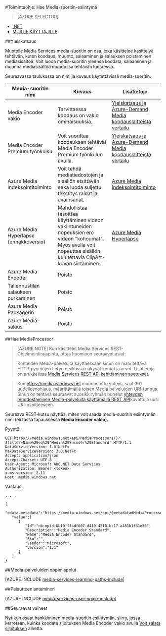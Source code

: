 <properties 
    pageTitle="Media-suoritin luominen | Microsoft Azure" 
    description="Opettele luomaan media suoritin osan koodata, muunna muodossa, salaaminen ja salauksen mediasisältöä Azure Media Services." 
    services="media-services" 
    documentationCenter="" 
    authors="Juliako" 
    manager="erikre" 
    editor=""/>

<tags 
    ms.service="media-services" 
    ms.workload="media" 
    ms.tgt_pltfrm="na" 
    ms.devlang="na" 
    ms.topic="article" 
    ms.date="09/26/2016" 
    ms.author="juliako"/>


#<a name="how-to-get-a-media-processor-instance"></a>Toimintaohje: Hae Media-suoritin-esiintymä


> [AZURE.SELECTOR]
- [.NET](media-services-get-media-processor.md)
- [MUILLE KÄYTTÄJILLE](media-services-rest-get-media-processor.md)

##<a name="overview"></a>Yleiskatsaus

Muotoile Media Services media-suoritin on osa, joka käsittelee käsittelyä tehtävän, kuten koodaus, muunto, salaaminen ja salauksen poistaminen mediasisältöä. Voit luoda media-suoritin yleensä koodata, salaaminen ja muunna mediasisältöä muodossa tehtävän luotaessa.

Seuraavassa taulukossa on nimi ja kuvaus käytettävissä media-suoritin.

Media-suoritin nimi|Kuvaus|Lisätietoja
---|---|---
Media Encoder vakio|Tarvittaessa koodaus on vakio ominaisuuksia. |[Yleiskatsaus ja Azure-Demand Media koodauslaitteista vertailu](media-services-encode-asset.md)
Media Encoder Premium työnkulku|Voit suorittaa koodauksen tehtävät Media Encoder Premium työnkulun avulla.|[Yleiskatsaus ja Azure-Demand Media koodauslaitteista vertailu](media-services-encode-asset.md)
Azure Media indeksointitoiminto| Voit tehdä mediatiedostojen ja sisällön etsittävän sekä luoda suljettu tekstitys raidat ja avainsanat.|[Azure Media indeksointitoiminto](media-services-index-content.md)
Azure Media Hyperlapse (ennakkoversio)|Mahdollistaa tasoittaa käyttäminen videon vakiintuneiden nopeuksien ero videon "kohoumat". Myös avulla voit nopeuttaa sisällön kulutettavia ClipArt-kuvan siirtäminen.|[Azure Media Hyperlapse](media-services-hyperlapse-content.md)
Azure Media Encoder|Poisto
Tallennustilan salauksen purkaminen| Poisto|
Azure Media Packagerin|Poisto|
Azure Media-salaus|Poisto|

##<a name="get-mediaprocessor"></a>Hae MediaProcessor

>[AZURE.NOTE] Kun käsittelet Media Services REST-Ohjelmointirajapinta, ottaa huomioon seuraavat asiat:
>
>Kohteiden Media-palveluita käyttäessään sinun on määritettävä HTTP-pyyntöjen tietyn otsikossa näkyvät kentät ja arvot. Lisätietoja on artikkelissa [Media Services REST API kehittäminen asetukset](media-services-rest-how-to-use.md).

>Kun https://media.windows.net muodostettu yhteys, saat 301 uudelleenohjaus, määrittämällä toisen Media palveluiden URI-tunnus. Sinun on tehtävä seuraavat suosikkiryhmän puhelut [yhteyden muodostaminen Media-palveluita käyttämällä REST API](media-services-rest-connect-programmatically.md)kuvattuja uusi URI-osoitteeseen. 


Seuraava REST-kutsu näyttää, miten voit saada media-suoritin esiintymän nimi (eli tässä tapauksessa **Media Encoder vakio**). 



    
Pyyntö:

    GET https://media.windows.net/api/MediaProcessors()?$filter=Name%20eq%20'Media%20Encoder%20Standard' HTTP/1.1
    DataServiceVersion: 1.0;NetFx
    MaxDataServiceVersion: 3.0;NetFx
    Accept: application/json
    Accept-Charset: UTF-8
    User-Agent: Microsoft ADO.NET Data Services
    Authorization: Bearer <token>
    x-ms-version: 2.11
    Host: media.windows.net
    
Vastaus:
        
    . . .
    
    {  
       "odata.metadata":"https://media.windows.net/api/$metadata#MediaProcessors",
       "value":[  
          {  
             "Id":"nb:mpid:UUID:ff4df607-d419-42f0-bc17-a481b1331e56",
             "Description":"Media Encoder Standard",
             "Name":"Media Encoder Standard",
             "Sku":"",
             "Vendor":"Microsoft",
             "Version":"1.1"
          }
       ]
    }


##<a name="media-services-learning-paths"></a>Media-palveluiden oppimispolut

[AZURE.INCLUDE [media-services-learning-paths-include](../../includes/media-services-learning-paths-include.md)]

##<a name="provide-feedback"></a>Palautteen antaminen

[AZURE.INCLUDE [media-services-user-voice-include](../../includes/media-services-user-voice-include.md)]


##<a name="next-steps"></a>Seuraavat vaiheet

Nyt kun osaat hankkiminen media-suoritin esiintymän, siirry, jossa kerrotaan, kuinka koodata sijoituksen Media Encoder vakio avulla [Voit salata sijoituksen](media-services-rest-get-started.md) aihetta.
